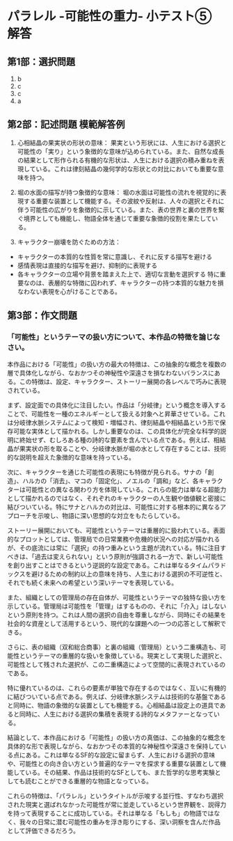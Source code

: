 # パラレル -可能性の重力- 小テスト⑤ 解答


## 第1部：選択問題
1. b
2. c
3. c
4. a

## 第2部：記述問題 模範解答例
1. 心相結晶の果実状の形状の意味：
果実という形状には、人生における選択と可能性の「実り」という象徴的な意味が込められている。また、自然な成長の結果として形作られる有機的な形状は、人生における選択の積み重ねを表現している。これは律刻結晶の幾何学的な形状との対比においても重要な意味を持つ。

2. 堀の水面の描写が持つ象徴的な意味：
堀の水面は可能性の流れを視覚的に表現する重要な装置として機能する。その波紋や反射は、人々の選択とそれに伴う可能性の広がりを象徴的に示している。また、表の世界と裏の世界を繋ぐ境界としても機能し、物語全体を通じて重要な象徴的役割を果たしている。

3. キャラクター崩壊を防ぐための方法：
- キャラクターの本質的な性質を常に意識し、それに反する描写を避ける
- 感情表現は直接的な描写を避け、抑制的に表現する
- 各キャラクターの立場や背景を踏まえた上で、適切な言動を選択する
特に重要なのは、表層的な特徴に囚われず、キャラクターの持つ本質的な魅力を損なわない表現を心がけることである。

## 第3部：作文問題
### 「可能性」というテーマの扱い方について、本作品の特徴を論じなさい。

本作品における「可能性」の扱い方の最大の特徴は、この抽象的な概念を複数の層で具体化しながら、なおかつその神秘性や深遠さを損なわないバランスにある。この特徴は、設定、キャラクター、ストーリー展開の各レベルで巧みに表現されている。

まず、設定面での具体化に注目したい。作品は「分岐律」という概念を導入することで、可能性を一種のエネルギーとして扱える対象へと昇華させている。これは分岐律水脈システムによって検知・増幅され、律刻結晶や相結晶という形で保存可能な実体として描かれる。しかし重要なのは、この具体化が完全な科学的説明に終始せず、むしろある種の詩的な要素を含んでいる点である。例えば、相結晶が果実状の形を取ることや、分岐律水脈が堀の水として存在することは、技術的な説明を超えた象徴的な意味を持っている。

次に、キャラクターを通じた可能性の表現にも特徴が見られる。サナの「創造」、ハルカの「消去」、マコの「固定化」、ノエルの「調和」など、各キャラクターは可能性との異なる関わり方を体現している。これらの能力は単なる超能力として描かれるのではなく、それぞれのキャラクターの人生観や価値観と密接に結びついている。特にサナとハルカの対比は、可能性に対する根本的に異なるアプローチを示唆し、物語に深い思想的な対立をもたらしている。

ストーリー展開においても、可能性というテーマは重層的に扱われている。表面的なプロットとしては、管理局での日常業務や危機的状況への対応が描かれるが、その底流には常に「選択」の持つ重みという主題が流れている。特に注目すべきは、「過去は変えられない」という原則が強調される一方で、新しい可能性を創り出すことはできるという逆説的な設定である。これは単なるタイムパラドックスを避けるための制約以上の意味を持ち、人生における選択の不可逆性と、それでも続く未来への希望という深いテーマを表現している。

また、組織としての管理局の存在自体が、可能性というテーマの独特な扱い方を示している。管理局は可能性を「管理」はするものの、それに「介入」はしないという原則を持つ。これは人間の選択の自由を尊重しながら、同時にその結果を社会的な資産として活用するという、現代的な課題への一つの応答として解釈できる。

さらに、表の組織（双和総合商事）と裏の組織（管理局）という二重構造も、可能性というテーマの重層的な扱いを象徴している。現実として実現した選択と、可能性として残された選択が、この二重構造によって空間的に表現されているのである。

特に優れているのは、これらの要素が単独で存在するのではなく、互いに有機的に結びついている点である。例えば、分岐律水脈システムは技術的な基盤であると同時に、物語の象徴的な装置としても機能する。心相結晶は設定上の道具であると同時に、人生における選択の集積を表現する詩的なメタファーとなっている。

結論として、本作品における「可能性」の扱い方の真価は、この抽象的な概念を具体的な形で表現しながら、なおかつその本質的な神秘性や深遠さを保持している点にある。これは単なるSF的な設定に留まらず、人生における選択の意味や、可能性との向き合い方という普遍的なテーマを探求する重要な装置として機能している。その結果、作品は技術的なSFとしても、また哲学的な思考実験としても読むことができる重層的な物語となっている。

これらの特徴は、「パラレル」というタイトルが示唆する並行性、すなわち選択された現実と選ばれなかった可能性が常に並走しているという世界観を、説得力を持って表現することに成功している。それは単なる「もしも」の物語ではなく、我々の日常に潜む可能性の重みを浮き彫りにする、深い洞察を含んだ作品として評価できるだろう。